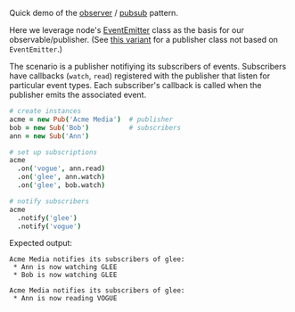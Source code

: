 Quick demo of the [observer](http://en.wikipedia.org/wiki/Observer_pattern) / [pubsub](http://en.wikipedia.org/wiki/Publish%E2%80%93subscribe_pattern) pattern.

Here we leverage node's [EventEmitter](http://nodejs.org/api/events.html#events_class_events_eventemitter) class as the basis for our observable/publisher. (See [this variant](https://gist.github.com/joyrexus/9007146) for a publisher class not based on `EventEmitter`.)

The scenario is a publisher notifiying its subscribers of events. Subscribers have callbacks (`watch`, `read`) registered with the publisher that listen for particular event types.  Each subscriber's callback is called when the publisher emits the associated event.

```coffeescript
# create instances
acme = new Pub('Acme Media')  # publisher
bob = new Sub('Bob')          # subscribers
ann = new Sub('Ann')

# set up subscriptions
acme
  .on('vogue', ann.read)
  .on('glee', ann.watch)
  .on('glee', bob.watch)

# notify subscribers
acme
  .notify('glee')
  .notify('vogue')

```
    
Expected output:

    Acme Media notifies its subscribers of glee:
     * Ann is now watching GLEE
     * Bob is now watching GLEE

    Acme Media notifies its subscribers of glee:
     * Ann is now reading VOGUE
